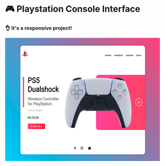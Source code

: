 # 🎮 Playstation Console Interface

### 👌 It's a responsive project! 

<div align="center">
    <img src="./img/playstation_ps4_interface.png" width="600px" height="400"/> 
</div>
